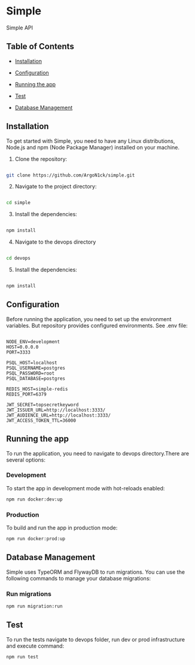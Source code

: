 # Simple

Simple API

## Table of Contents

- [Installation](#installation)

- [Configuration](#configuration)

- [Running the app](#running-the-app)

- [Test](#test)

- [Database Management](#database-management)

## Installation

To get started with Simple, you need to have any Linux distributions, Node.js and npm (Node Package Manager) installed on your machine.

1. Clone the repository:

```bash

git clone https://github.com/ArgoN1ck/simple.git

```

2. Navigate to the project directory:

```bash

cd simple

```

3. Install the dependencies:

```bash

npm install

```

4. Navigate to the devops directory

```bash

cd devops

```

5. Install the dependencies:

```bash

npm install

```

## Configuration

Before running the application, you need to set up the environment variables. But repository provides configured environments. See .env file:

```dotenv

NODE_ENV=development
HOST=0.0.0.0
PORT=3333

PSQL_HOST=localhost
PSQL_USERNAME=postgres
PSQL_PASSWORD=root
PSQL_DATABASE=postgres

REDIS_HOST=simple-redis
REDIS_PORT=6379

JWT_SECRET=topsecretkeyword
JWT_ISSUER_URL=http://localhost:3333/
JWT_AUDIENCE_URL=http://localhost:3333/
JWT_ACCESS_TOKEN_TTL=36000

```

## Running the app

To run the application, you need to navigate to devops directory.There are several options:

### Development

To start the app in development mode with hot-reloads enabled:

```bash
npm run docker:dev:up
```

### Production

To build and run the app in production mode:

```bash
npm run docker:prod:up
```

## Database Management

Simple uses TypeORM and FlywayDB to run migrations. You can use the following commands to manage your database migrations:

### Run migrations

```bash
npm run migration:run
```

## Test

To run the tests navigate to devops folder, run dev or prod infrastructure and execute command:

```bash
npm run test
```
